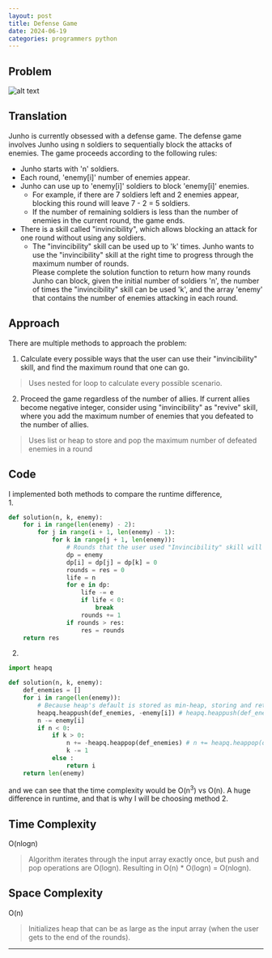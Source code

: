 ```yaml
---
layout: post
title: Defense Game
date: 2024-06-19
categories: programmers python
---
```


## Problem
![alt text](/blog/public/img/DefenseGame.png)

## Translation
Junho is currently obsessed with a defense game. The defense game involves Junho using n soldiers to sequentially block the attacks of enemies. The game proceeds according to the following rules:

- Junho starts with 'n' soldiers.
- Each round, 'enemy[i]' number of enemies appear.
- Junho can use up to 'enemy[i]' soldiers to block 'enemy[i]' enemies.
    - For example, if there are 7 soldiers left and 2 enemies appear, blocking this round will leave 7 - 2 = 5 soldiers.
    - If the number of remaining soldiers is less than the number of enemies in the current round, the game ends.
- There is a skill called "invincibility", which allows blocking an attack for one round without using any soldiers.
    - The "invincibility" skill can be used up to 'k' times.
Junho wants to use the "invincibility" skill at the right time to progress through the maximum number of rounds.<br>
Please complete the solution function to return how many rounds Junho can block, given the initial number of soldiers 'n', the number of times the "invincibility" skill can be used 'k', and the array 'enemy' that contains the number of enemies attacking in each round.

## Approach
There are multiple methods to approach the problem:<br>

1. Calculate every possible ways that the user can use their "invincibility" skill, and find the maximum round that one can go.
> Uses nested for loop to calculate every possible scenario.

2. Proceed the game regardless of the number of allies. If current allies become negative integer, consider using "invincibility" as "revive" skill, where you add the maximum number of enemies that you defeated to the number of allies.
> Uses list or heap to store and pop the maximum number of defeated enemies in a round

## Code
I implemented both methods to compare the runtime difference,<br>
1.
```python
def solution(n, k, enemy):
    for i in range(len(enemy) - 2):
        for j in range(i + 1, len(enemy) - 1):
            for k in range(j + 1, len(enemy)):
                # Rounds that the user used "Invincibility" skill will turn the number of enemies to 0
                dp = enemy
                dp[i] = dp[j] = dp[k] = 0
                rounds = res = 0
                life = n
                for e in dp:
                    life -= e
                    if life < 0:
                        break
                    rounds += 1
                if rounds > res:
                    res = rounds
    return res
```
2.
```python
import heapq

def solution(n, k, enemy):
    def_enemies = []
    for i in range(len(enemy)):
        # Because heap's default is stored as min-heap, storing and returning the integer as negative will find the max
        heapq.heappush(def_enemies, -enemy[i]) # heapq.heappush(def_enemies, (-enemy[i], enemy[i]))
        n -= enemy[i]
        if n < 0:
            if k > 0:
                n += -heapq.heappop(def_enemies) # n += heapq.heappop(def_enemies)[1]
                k -= 1
            else :
                return i
    return len(enemy)
```
and we can see that the time complexity would be O(n<sup>3</sup>) vs O(n). A huge difference in runtime, and that is why I will be choosing method 2.

## Time Complexity
O(nlogn)
> Algorithm iterates through the input array exactly once, but push and pop operations are O(logn). Resulting in O(n) * O(logn) = O(nlogn).

## Space Complexity
O(n)
> Initializes heap that can be as large as the input array (when the user gets to the end of the rounds).

---